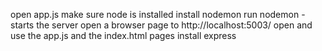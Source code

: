 open app.js
make sure node is installed
install nodemon
run nodemon - starts the server
open a browser page to http://localhost:5003/
open and use the app.js and the index.html pages
install express
